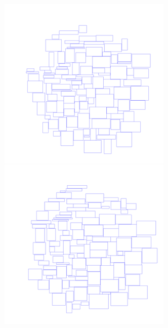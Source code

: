 ![Demo1](https://github.com/adebelyi/tdd/raw/dev/cs/TagsCloudVisualization/demo1.bmp)
![Demo2](https://github.com/adebelyi/tdd/raw/dev/cs/TagsCloudVisualization/demo2.bmp)
